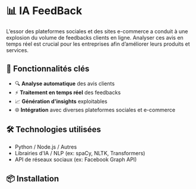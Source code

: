 # 📊 IA FeedBack

L’essor des plateformes sociales et des sites e-commerce a conduit à une explosion du volume de feedbacks clients en ligne. Analyser ces avis en temps réel est crucial pour les entreprises afin d’améliorer leurs produits et services.

## 🚀 Fonctionnalités clés

- 🔍 **Analyse automatique** des avis clients  
- ⚡ **Traitement en temps réel** des feedbacks  
- 📈 **Génération d'insights** exploitables  
- 🌐 **Intégration** avec diverses plateformes sociales et e-commerce  

## 🛠️ Technologies utilisées

- Python / Node.js / Autres   
- Librairies d'IA / NLP (ex: spaCy, NLTK, Transformers)  
- API de réseaux sociaux (ex: Facebook Graph API)  

## 📦 Installation

```bash
